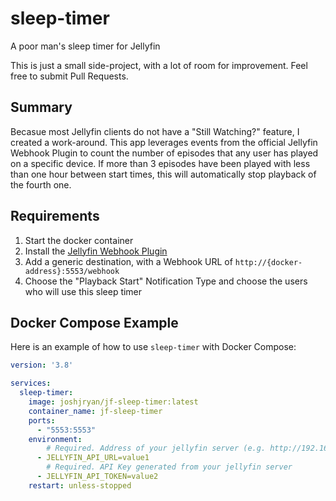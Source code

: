 # sleep-timer
A poor man's sleep timer for Jellyfin

This is just a small side-project, with a lot of room for improvement.  Feel free to submit Pull Requests.

## Summary
Becasue most Jellyfin clients do not have a "Still Watching?" feature, I created a work-around.  This app leverages events from the official Jellyfin Webhook Plugin to count the number of episodes that any user has played on a specific device.  If more than 3 episodes have been played with less than one hour between start times, this will automatically stop playback of the fourth one.

## Requirements
1. Start the docker container
2. Install the [Jellyfin Webhook Plugin](https://github.com/jellyfin/jellyfin-plugin-webhook)
3. Add a generic destination, with a Webhook URL of `http://{docker-address}:5553/webhook`
4. Choose the "Playback Start" Notification Type and choose the users who will use this sleep timer


## Docker Compose Example

Here is an example of how to use `sleep-timer` with Docker Compose:

```yaml
version: '3.8'

services:
  sleep-timer:
    image: joshjryan/jf-sleep-timer:latest
    container_name: jf-sleep-timer
    ports:
      - "5553:5553"
    environment:
        # Required. Address of your jellyfin server (e.g. http://192.168.1.100:8096)
      - JELLYFIN_API_URL=value1
        # Required. API Key generated from your jellyfin server
      - JELLYFIN_API_TOKEN=value2
    restart: unless-stopped
```
